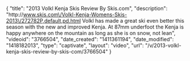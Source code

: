 {
    "title": "2013 Volkl Kenja Skis Review By Skis.com",
    "description": "http:\/\/www.skis.com\/Volkl-Kenja-Womens-Skis-2013\/272782P,default,pd.html  Volkl has made a great ski even better this season with the new and improved Kenja. At 87mm underfoot the Kenja is happy anywhere on the mountain as long as she is on snow, not lean",
    "videoid": "3766504",
    "date_created": "1411361194",
    "date_modified": "1418182013",
    "type": "captivate",
    "layout": "video",
    "url": "\/v\/2013-volkl-kenja-skis-review-by-skis-com\/3766504"
}